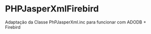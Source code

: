 PHPJasperXmlFirebird
====================

Adaptação da Classe PhPJasperXml.inc para funcionar com ADODB + Firebird
